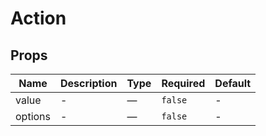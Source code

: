 # Action

## Props

<!-- @vuese:Actions:props:start -->
|Name|Description|Type|Required|Default|
|---|---|---|---|---|
|value|-|—|`false`|-|
|options|-|—|`false`|-|

<!-- @vuese:Actions:props:end -->


